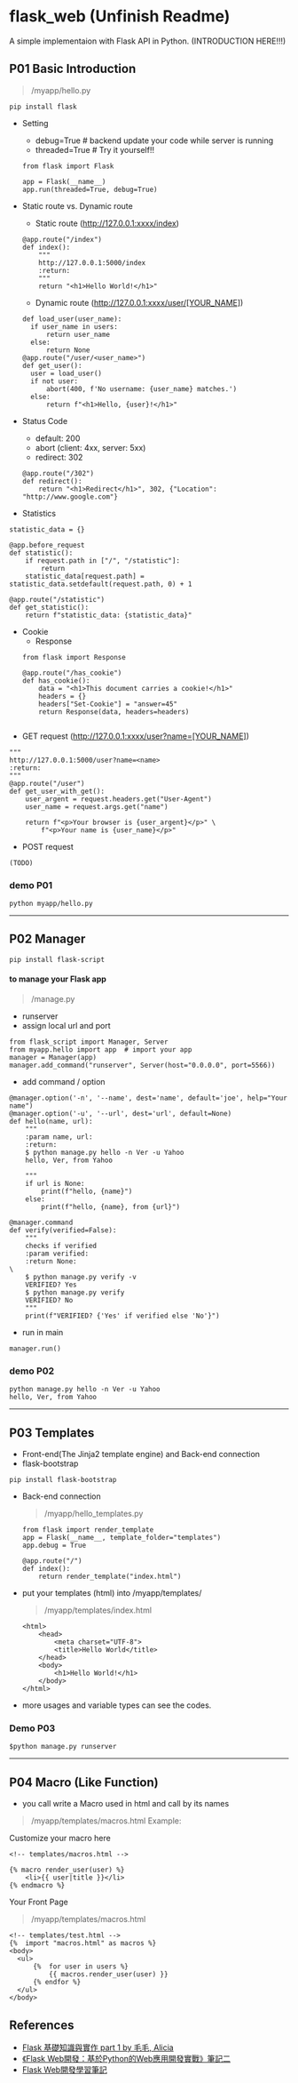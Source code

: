 # flask_web (Unfinish Readme)
A simple implementaion with Flask API in Python.
(INTRODUCTION HERE!!!)

## P01 Basic Introduction
> /myapp/hello.py
```
pip install flask
```
- Setting
  - debug=True    # backend update your code while server is running
  - threaded=True  # Try it yourself!!
  ```
  from flask import Flask
  
  app = Flask(__name__)
  app.run(threaded=True, debug=True)
  ```
  
- Static route vs. Dynamic route
  - Static route (http://127.0.0.1:xxxx/index)
  ```
  @app.route("/index")
  def index():
      """
      http://127.0.0.1:5000/index
      :return:
      """
      return "<h1>Hello World!</h1>"

  ```
  - Dynamic route (http://127.0.0.1:xxxx/user/[YOUR_NAME])
  ```
  def load_user(user_name):
    if user_name in users:
        return user_name
    else:
        return None
  @app.route("/user/<user_name>")
  def get_user():
    user = load_user()
    if not user:
        abort(400, f'No username: {user_name} matches.')
    else:
        return f"<h1>Hello, {user}!</h1>"
  ```
  
- Status Code
  - default: 200
  - abort (client: 4xx, server: 5xx)
  - redirect: 302
  ```
  @app.route("/302")
  def redirect():
      return "<h1>Redirect</h1>", 302, {"Location": "http://www.google.com"}
  ```
- Statistics
```
statistic_data = {}

@app.before_request
def statistic():
    if request.path in ["/", "/statistic"]:
        return
    statistic_data[request.path] = statistic_data.setdefault(request.path, 0) + 1

@app.route("/statistic")
def get_statistic():
    return f"statistic_data: {statistic_data}"

```
- Cookie
  - Response
  ```
  from flask import Response
  
  @app.route("/has_cookie")
  def has_cookie():
      data = "<h1>This document carries a cookie!</h1>"
      headers = {}
      headers["Set-Cookie"] = "answer=45"
      return Response(data, headers=headers)
  ```
  ```
  
  ```
- GET request (http://127.0.0.1:xxxx/user?name=[YOUR_NAME])
```
"""
http://127.0.0.1:5000/user?name=<name>
:return:
"""
@app.route("/user")
def get_user_with_get():
    user_argent = request.headers.get("User-Agent")
    user_name = request.args.get("name")

    return f"<p>Your browser is {user_argent}</p>" \
        f"<p>Your name is {user_name}</p>"
```
- POST request
```
(TODO)
```

### demo P01
```
python myapp/hello.py
```

***
## P02 Manager
```
pip install flask-script
```
#### to manage your Flask app
> /manage.py
- runserver
- assign local url and port
```
from flask_script import Manager, Server
from myapp.hello import app  # import your app
manager = Manager(app)
manager.add_command("runserver", Server(host="0.0.0.0", port=5566))
```
- add command / option
```
@manager.option('-n', '--name', dest='name', default='joe', help="Your name")
@manager.option('-u', '--url', dest='url', default=None)
def hello(name, url):
    """
    :param name, url:
    :return:
    $ python manage.py hello -n Ver -u Yahoo
    hello, Ver, from Yahoo

    """
    if url is None:
        print(f"hello, {name}")
    else:
        print(f"hello, {name}, from {url}")

@manager.command
def verify(verified=False):
    """
    checks if verified
    :param verified:
    :return None:
\
    $ python manage.py verify -v
    VERIFIED? Yes
    $ python manage.py verify
    VERIFIED? No
    """
    print(f"VERIFIED? {'Yes' if verified else 'No'}")
```
- run in main
```
manager.run()
```

### demo P02
```
python manage.py hello -n Ver -u Yahoo
hello, Ver, from Yahoo
```

***
## P03 Templates
- Front-end(The Jinja2 template engine) and Back-end connection
- flask-bootstrap
```
pip install flask-bootstrap
```
- Back-end connection
  > /myapp/hello_templates.py
  ```
  from flask import render_template
  app = Flask(__name__, template_folder="templates")
  app.debug = True

  @app.route("/")
  def index():
      return render_template("index.html")
  ```
- put your templates (html) into /myapp/templates/
  > /myapp/templates/index.html
  ```
  <html>
      <head>
          <meta charset="UTF-8">
          <title>Hello World</title>
      </head>
      <body>
          <h1>Hello World!</h1>
      </body>
  </html>
  ```
- more usages and variable types can see the codes.

### Demo P03
```
$python manage.py runserver
```

***
## P04 Macro (Like Function)
- you call write a Macro used in html and call by its names
> /myapp/templates/macros.html
Example: 

Customize your macro here
```
<!-- templates/macros.html -->

{% macro render_user(user) %}
    <li>{{ user|title }}</li>
{% endmacro %}
```
Your Front Page
> /myapp/templates/macros.html
```
<!-- templates/test.html -->
{%  import "macros.html" as macros %}
<body>
  <ul>
      {%  for user in users %}
          {{ macros.render_user(user) }}
      {% endfor %}
  </ul>
</body>
```


## References
- [Flask 基礎知識與實作 part 1 by 毛毛, Alicia](https://tw.pyladies.com/~maomao/1_flask.slides.html#/3/39)
- [《Flask Web開發：基於Python的Web應用開發實戰》筆記二](https://www.itread01.com/content/1550842828.html)
- [Flask Web開發學習筆記](https://www.jianshu.com/p/417bcbad82fb)
